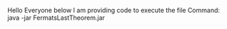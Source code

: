 Hello Everyone 
below I am providing code to execute the file
Command: java -jar FermatsLastTheorem.jar

